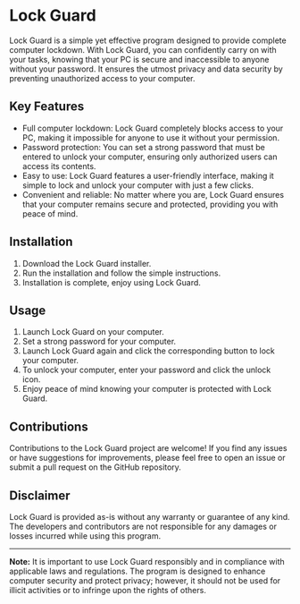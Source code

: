# Lock Guard

Lock Guard is a simple yet effective program designed to provide complete computer lockdown. With Lock Guard, you can confidently carry on with your tasks, knowing that your PC is secure and inaccessible to anyone without your password. It ensures the utmost privacy and data security by preventing unauthorized access to your computer.

## Key Features

- Full computer lockdown: Lock Guard completely blocks access to your PC, making it impossible for anyone to use it without your permission.
- Password protection: You can set a strong password that must be entered to unlock your computer, ensuring only authorized users can access its contents.
- Easy to use: Lock Guard features a user-friendly interface, making it simple to lock and unlock your computer with just a few clicks.
- Convenient and reliable: No matter where you are, Lock Guard ensures that your computer remains secure and protected, providing you with peace of mind.

## Installation

1. Download the Lock Guard installer.
2. Run the installation and follow the simple instructions.
3. Installation is complete, enjoy using Lock Guard.

## Usage

1. Launch Lock Guard on your computer.
2. Set a strong password for your computer.
3. Launch Lock Guard again and click the corresponding button to lock your computer.
4. To unlock your computer, enter your password and click the unlock icon.
5. Enjoy peace of mind knowing your computer is protected with Lock Guard.

## Contributions

Contributions to the Lock Guard project are welcome! If you find any issues or have suggestions for improvements, please feel free to open an issue or submit a pull request on the GitHub repository.

## Disclaimer

Lock Guard is provided as-is without any warranty or guarantee of any kind. The developers and contributors are not responsible for any damages or losses incurred while using this program.

---

**Note:** It is important to use Lock Guard responsibly and in compliance with applicable laws and regulations. The program is designed to enhance computer security and protect privacy; however, it should not be used for illicit activities or to infringe upon the rights of others.
